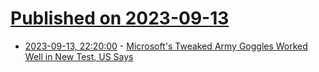# [Published on 2023-09-13](index.md)

* [2023-09-13, 22:20:00](https://tech.slashdot.org/story/23/09/13/2114231/microsofts-tweaked-army-goggles-worked-well-in-new-test-us-says?utm_source=rss1.0mainlinkanon&utm_medium=feed) - [Microsoft's Tweaked Army Goggles Worked Well in New Test, US Says](https://tech.slashdot.org/story/23/09/13/2114231/microsofts-tweaked-army-goggles-worked-well-in-new-test-us-says?utm_source=rss1.0mainlinkanon&utm_medium=feed)
